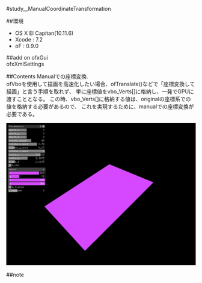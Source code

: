 #study__ManualCoordinateTransformation

##環境
*	OS X El Capitan(10.11.6)
*	Xcode : 7.2
*	oF : 0.9.0

##add on
ofxGui  
ofxXmlSettings

##Contents
Manualでの座標変換.  
ofVboを使用して描画を高速化したい場合、ofTranslate()などで「座標変換して描画」と言う手順を取れず、
単に座標値をvbo_Verts[]に格納し、一発でGPUに渡すこととなる。
この時、vbo_Verts[]に格納する値は、originalの座標系での値を格納する必要があるので、
これを実現するために、manualでの座標変換が必要である。

![image](./image.png)


##note






